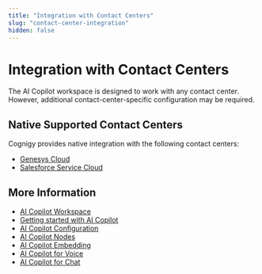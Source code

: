 ```yaml
---
title: "Integration with Contact Centers"
slug: "contact-center-integration"
hidden: false
---
```


# Integration with Contact Centers

The AI Copilot workspace is designed to work with any contact center. However, additional contact-center-specific configuration may be required. 

## Native Supported Contact Centers

Cognigy provides native integration with the following contact centers:

- [Genesys Cloud](../ai/handover-providers/genesys-cloud-open-messaging.md#ai-copilot-workspace)
- [Salesforce Service Cloud](../ai/handover-providers/salesforce-handover.md#integrate-copilot-into-salesforce-service-cloud)

## More Information

- [AI Copilot Workspace](overview.md)
- [Getting started with AI Copilot](getting-started.md)
- [AI Copilot Configuration](configuration.md)
- [AI Copilot Nodes](../ai/flow-nodes/ai-copilot/overview.md)
- [AI Copilot Embedding](embedding.md)
- [AI Copilot for Voice](voice/voice-overview.md)
- [AI Copilot for Chat](chat.md)
